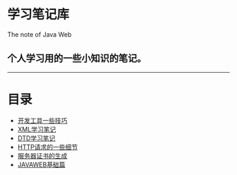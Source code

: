 <h1>学习笔记库</h1>
The note of Java Web

<h2>个人学习用的一些小知识的笔记。</h2>

<hr/>
<h1>目录</h1>
<ul>
<li><a href="./issues/1">开发工具一些技巧</a></li>
<li><a href="">XML学习笔记</a></li>
<li><a href="">DTD学习笔记</a></li>
<li><a href="">HTTP请求的一些细节</a></li>
<li><a href="">服务器证书的生成</a></li>
<li><a href="">JAVAWEB基础篇</a></li>
</ul>
